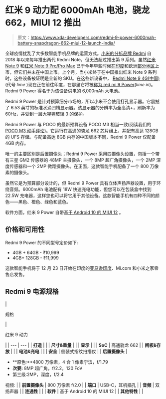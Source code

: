 # 红米 9 动力配 6000mAh 电池，骁龙 662，MIUI 12 推出

> 原文：<https://www.xda-developers.com/redmi-9-power-6000mah-battery-snapdragon-662-miui-12-launch-india/>

全球疫情扰乱了大多数智能手机品牌的运营方式。[小米的分拆品牌 Redmi](https://www.xda-developers.com/xiaomi-spins-redmi-sub-brand/) 自 2018 年以来每年推出两代 Redmi Note，但无法超过推出第 9 系列。虽然[红米 Note 9](https://www.xda-developers.com/xiaomi-redmi-note-9-mediatek-helio-g85-soc-launched-india/) 和[红米 Note 9 Pro/Pro Max](https://www.xda-developers.com/xiaomi-redmi-note-9-pro-review-snapdragon-720g-48mp/) 已于今年早些时候[在印度](https://www.xda-developers.com/xiaomi-redmi-note-9-pro-max-snapdragon-720g-33w-fast-charging/)和欧洲[部分地区](https://www.xda-developers.com/xiaomi-redmi-note-9-pro-global-note-9s/)上市，但它们并未在中国上市。上个月，当小米终于在中国推出红米 Note 9 系列时，这些设备被证明是全新的 SKU。在这些新设备中， [Redmi Note 9 4G(中国)](https://www.xda-developers.com/xiaomi-redmi-note-9-pro-5g-4g-redmi-watch-china-launch/)(代号 *lime* )现在正在前往印度，在那里它将被[称为 red mi 9 Power](https://www.xda-developers.com/xiaomi-new-redmi-note-9-pro-5g-series-india-rebrand-redmi-9-power-mi-10i/)(*lime in*)。Redmi 9 Power 得名于为该设备供电的 6,000mAh 大电池。

Redmi 9 Power 是针对预算细分市场的，所以小米不会使用打孔显示器。它震撼了 6.53 英寸的标准水滴凹槽显示器。该显示器的分辨率为全高清+，刷新率为 60Hz，并受到一层大猩猩玻璃 3 的保护。

Redmi 9 Power 与 POCO 的最新预算设备 POCO M3 相当一致(阅读我们的 [POCO M3 动手评论](https://www.xda-developers.com/poco-m3-hands-on/))。它运行在高通的骁龙 662 芯片组上，并配有高达 128GB 的 UFS 存储。与配备高达 8GB 内存的中国版本不同，Redmi 9 Power 仅配备 4GB 内存。

唯一的主要区别是后置摄像头；Redmi 9 Power 采用四摄像头设置，包括一个带有三星 GM2 传感器的 48MP 主摄像头，一个 8MP 超广角摄像头，一个 2MP 深度传感器和一个 2MP 微距摄像头。在正面，这款智能手机配备了一个 800 万像素的摄像头。

虽然它是为预算部分设计的，但 Redmi 9 Power 具有立体声扬声器设置，用于环绕音频。6000mAh 电池配有 18W 快速充电功能，但您可以在包装盒中找到 22.5W 充电器，这样您也可以将它用于其他设备。这款智能手机有四种不同的颜色——黑色、橙色、绿色和蓝色。

软件方面，红米 9 Power 自带[基于 Android 10 的 MIUI 12](https://www.xda-developers.com/download-miui-12-stable-update-rolling-out-several-xiaomi-redmi-mi-poco-devices/) 。

## 价格和可用性

Redmi 9 Power 的不同型号定价如下:

*   4GB + 64GB - ₹10,999
*   4GB+ 128GB - ₹11,999

这款智能手机将于 12 月 23 日开始在印度的[亚马逊印度](https://www.amazon.in/b?tag=xdaportalin-21)、Mi.com 和小米之家零售店发售。

## Redmi 9 电源规格

| 

规格

 | 

红米 9 动力

 |
| --- | --- |
| **打造** |  |
| **尺寸&重量** |  |
| **显示** |  |
| **SoC** | 高通骁龙 662 |
| **闸板&存放** |  |
| **电池&充电** |  |
| **安全** | 侧装式指纹扫描仪 |
| **后置摄像头** | 

*   **原色:**4800 万像素，4 合 1 像素宁滨，f/1.79
*   **次要:** 8MP 超广角，f/2.2，120 FoV
*   第三级:2MP，深度，f/2.4

视频: |
| **前置摄像头** | 800 万像素 f/2.0 |
| **端口** | USB-C，耳机插孔 |
| **音频** | 双扬声器 |
| **连通性** |  |
| **软件** | 基于 Android 10 的 MIUI 12 |
| **其他特性** |  |